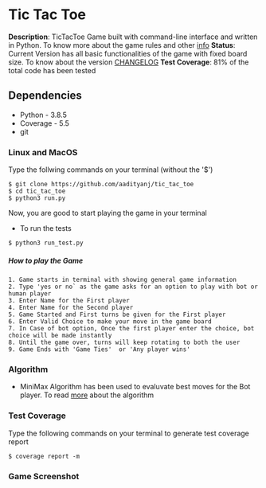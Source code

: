 # Tic Tac Toe
**Description**: TicTacToe Game built with command-line interface  and written in Python. To know more about the game rules and other [info](https://en.wikipedia.org/wiki/Tic-tac-toe)
**Status**:  Current Version has all basic functionalities of the game with fixed board size. To know about the version [CHANGELOG](changelog.md)
**Test Coverage**: 81% of the  total code has been tested  
## Dependencies
- Python - 3.8.5
- Coverage - 5.5
- git
### Linux and MacOS
Type the follwing commands on your terminal (without the '$')  
```
$ git clone https://github.com/aadityanj/tic_tac_toe
$ cd tic_tac_toe
$ python3 run.py
```
Now, you are good to start playing the game in your terminal
- To run the tests 
```
$ python3 run_test.py
```
##### How to play the Game
```
1. Game starts in terminal with showing general game information
2. Type 'yes or no` as the game asks for an option to play with bot or human player
3. Enter Name for the First player
4. Enter Name for the Second player
5. Game Started and First turns be given for the First player
6. Enter Valid Choice to make your move in the game board
7. In Case of bot option, Once the first player enter the choice, bot choice will be made instantly
8. Until the game over, turns will keep rotating to both the user
9. Game Ends with 'Game Ties'  or 'Any player wins'
```
### Algorithm
- MiniMax Algorithm has been used to evaluvate best moves for the Bot player. To read [more](https://en.wikipedia.org/wiki/Minimax) about the algorithm
### Test Coverage
Type the following commands on your terminal to generate test coverage report
```
$ coverage report -m
```

### Game Screenshot